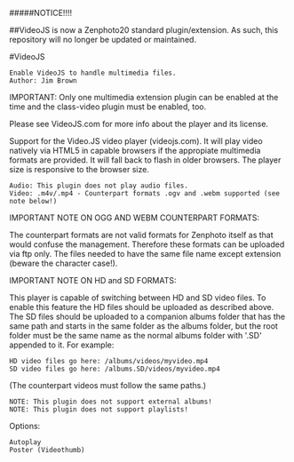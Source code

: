 #####NOTICE!!!!

##VideoJS is now a Zenphoto20 standard plugin/extension. As such, this repository will no longer be updated or maintained.

#VideoJS
```
Enable VideoJS to handle multimedia files.
Author: Jim Brown
```
IMPORTANT: Only one multimedia extension plugin can be enabled at the time and the class-video plugin must be enabled, too.

Please see VideoJS.com for more info about the player and its license.

Support for the Video.JS video player (videojs.com). It will play video natively via HTML5 in capable browsers if the appropiate multimedia formats are provided. It will fall back to flash in older browsers. The player size is responsive to the browser size.
```
Audio: This plugin does not play audio files.
Video: .m4v/.mp4 - Counterpart formats .ogv and .webm supported (see note below!)
```
IMPORTANT NOTE ON OGG AND WEBM COUNTERPART FORMATS:

The counterpart formats are not valid formats for Zenphoto itself as that would confuse the management. Therefore these formats can be uploaded via ftp only. The files needed to have the same file name except extension (beware the character case!).

IMPORTANT NOTE ON HD and SD FORMATS:

This player is capable of switching between HD and SD video files. To enable this feature the HD files should be uploaded as described above. The SD files should be uploaded to a companion albums folder that has the same path and starts in the same folder as the albums folder, but the root folder must be the same name as the normal albums folder with '.SD' appended to it. For example:
```
HD video files go here: /albums/videos/myvideo.mp4
SD video files go here: /albums.SD/videos/myvideo.mp4
```
(The counterpart videos must follow the same paths.)
```
NOTE: This plugin does not support external albums!
NOTE: This plugin does not support playlists!
```
Options:
```
Autoplay
Poster (Videothumb)
```
